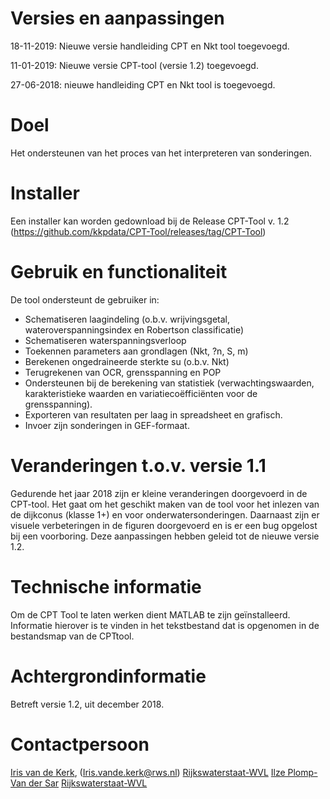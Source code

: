 ﻿# Versies en aanpassingen

18-11-2019: Nieuwe versie handleiding CPT en Nkt tool toegevoegd.

11-01-2019: Nieuwe versie CPT-tool (versie 1.2) toegevoegd.

27-06-2018: nieuwe handleiding CPT en Nkt tool is toegevoegd. 


# Doel

Het ondersteunen van het proces van het interpreteren van sonderingen.

# Installer

Een installer kan worden gedownload bij de Release CPT-Tool v. 1.2 (https://github.com/kkpdata/CPT-Tool/releases/tag/CPT-Tool)

# Gebruik en functionaliteit

De tool ondersteunt de gebruiker in:
* Schematiseren laagindeling (o.b.v. wrijvingsgetal, wateroverspanningsindex en Robertson classificatie) 
* Schematiseren waterspanningsverloop 
* Toekennen parameters aan grondlagen (Nkt, ?n, S, m) 
* Berekenen ongedraineerde sterkte su (o.b.v. Nkt) 
* Terugrekenen van OCR, grensspanning en POP 
* Ondersteunen bij de berekening van statistiek (verwachtingswaarden, karakteristieke waarden en variatiecoëfficiënten voor de grensspanning). 
* Exporteren van resultaten per laag in spreadsheet en grafisch. 
* Invoer zijn sonderingen in GEF-formaat.

# Veranderingen t.o.v. versie 1.1

Gedurende het jaar 2018 zijn er kleine veranderingen doorgevoerd in de CPT-tool. Het gaat om het geschikt maken van de tool voor het inlezen van de dijkconus (klasse 1+) en voor onderwatersonderingen. Daarnaast zijn er visuele verbeteringen in de figuren doorgevoerd en is er een bug opgelost bij een voorboring. Deze aanpassingen hebben geleid tot de nieuwe versie 1.2. 

# Technische informatie

Om de CPT Tool te laten werken dient MATLAB te zijn geïnstalleerd. Informatie hierover is te vinden in het tekstbestand dat is opgenomen in de bestandsmap van de CPTtool.

# Achtergrondinformatie

Betreft versie 1.2, uit december 2018.

# Contactpersoon
[Iris van de Kerk](https://github.com/orgs/kkpdata/people/IvdK), (Iris.vande.kerk@rws.nl) [Rijkswaterstaat-WVL](https://www.rijkswaterstaat.nl/over-ons/onze-organisatie/organisatiestructuur/water-verkeer-en-leefomgeving/index.aspx)
[Ilze Plomp-Van der Sar](ilze.vander.sar@rws.nl) [Rijkswaterstaat-WVL](https://www.rijkswaterstaat.nl/over-ons/onze-organisatie/organisatiestructuur/water-verkeer-en-leefomgeving/index.aspx)
